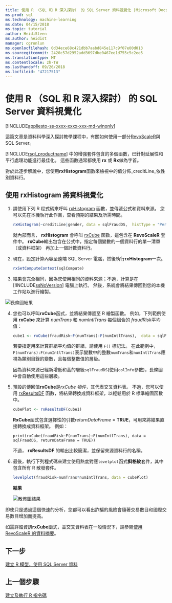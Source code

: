 ```yaml
---
title: 使用 R （SQL 和 R 深入探討） 的 SQL Server 資料視覺化 |Microsoft Docs
ms.prod: sql
ms.technology: machine-learning
ms.date: 04/15/2018
ms.topic: tutorial
author: HeidiSteen
ms.author: heidist
manager: cgronlun
ms.openlocfilehash: 0d34ece68c421dbb7aabd845e117c9f07e00d013
ms.sourcegitcommit: 2420c57d2952add3697dbe0467ee1d755c5c2ee5
ms.translationtype: MT
ms.contentlocale: zh-TW
ms.lasthandoff: 09/26/2018
ms.locfileid: "47217513"
---
```

#  <a name="visualize-sql-server-data-using-r-sql-and-r-deep-dive"></a>使用 R （SQL 和 R 深入探討） 的 SQL Server 資料視覺化
[!INCLUDE[appliesto-ss-xxxx-xxxx-xxx-md-winonly](../../includes/appliesto-ss-xxxx-xxxx-xxx-md-winonly.md)]

這篇文章是資料科學深入探討教學課程中，有關如何使用一部分[RevoScaleR](https://docs.microsoft.com/machine-learning-server/r-reference/revoscaler/revoscaler)與 SQL Server。

[!INCLUDE[rsql_productname](../../includes/rsql-productname-md.md)] 中的增強套件包含的多個函數，已針對延展性和平行處理功能進行最佳化。 這些函數通常都使用 **rx** 或 **Rx**做為字首。

對於此逐步解說中，您使用**rxHistogram**函數來檢視中的值分佈_creditLine_依性別資料行。

## <a name="visualize-data-using-rxhistogram"></a>使用 rxHistogram 將資料視覺化

1. 請使用下列 R 程式碼來呼叫 [rxHistogram](https://docs.microsoft.com/machine-learning-server/r-reference/revoscaler/rxhistogram) 函數，並傳遞公式和資料來源。 您可以先在本機執行此作業，查看預期的結果及所需時間。
  
    ```R
    rxHistogram(~creditLine|gender, data = sqlFraudDS,  histType = "Percent")
    ```
 
    就內部而言， **rxHistogram** 會呼叫 [rxCube](https://docs.microsoft.com/machine-learning-server/r-reference/revoscaler/rxcube) 函數，這包含在 **RevoScaleR** 套件中。 **rxCube**輸出包含在公式中，指定每個變數的一個資料行的單一清單 （或資料框架） 再加上一個計數資料行。
    
2. 現在，設定計算內容至遠端 SQL Server 電腦，然後執行**rxHistogram**一次。
  
    ```R
    rxSetComputeContext(sqlCompute)
    ```
 
3. 結果會完全相同，因為您使用相同的資料來源；不過，計算是在 [!INCLUDE[ssNoVersion](../../includes/ssnoversion-md.md)] 電腦上執行。  然後，系統會將結果傳回到您的本機工作站以進行繪製。
   
![長條圖結果](media/rsql-sue-histogramresults.jpg "長條圖結果")

4. 您也可以呼叫**rxCube**函式，並將結果傳遞至 R 繪製函數。  例如，下列範例使用 **rxCube** 來計算 *numTrans* 和 *numIntlTrans* 每個組合的 *fraudRisk*平均值：
  
    ```R
    cube1 <- rxCube(fraudRisk~F(numTrans):F(numIntlTrans),  data = sqlFraudDS)
    ```
  
    若要指定用來計算群組平均值的群組，請使用 `F()` 標記法。 在此範例中，`F(numTrans):F(numIntlTrans)`表示變數中的整數`numTrans`和`numIntlTrans`應視為類別目錄的變數，且每個整數值的層級。
  
    因為資料來源已經新增低和高的層級`sqlFraudDS`(使用`colInfo`參數)，長條圖中會自動使用這些層級。
  
5. 預設的傳回值**rxCube**是*rxCube 物件*，其代表交叉資料表。 不過，您可以使用 [rxResultsDF](https://docs.microsoft.com/machine-learning-server/r-reference/revoscaler/rxresultsdf) 函數，將結果轉換成資料框架，以輕鬆用於 R 標準繪圖函數中。
  
    ```R
    cubePlot <- rxResultsDF(cube1)
    ```
  
    **RxCube**函式包含選擇性的引數*returnDataFrame* = **TRUE**，可用來將結果直接轉換成資料框架。 例如：
    
    `print(rxCube(fraudRisk~F(numTrans):F(numIntlTrans), data = sqlFraudDS, returnDataFrame = TRUE))`
       
    不過， **rxResultsDF** 的輸出比較簡潔，並保留來源資料行的名稱。
  
6. 最後，執行下列程式碼來建立使用熱度對應`levelplot`函式**斜格紋**套件，其中包含所有 R 散發套件。
  
    ```R
    levelplot(fraudRisk~numTrans*numIntlTrans, data = cubePlot)
    ```
  
    **結果**
  
    ![散佈圖結果](media/rsql-sue-scatterplotresults.jpg "散佈圖結果")
  
即使只是透過這個快速的分析，您都可以看出詐騙的風險會隨著交易數目和國際交易數目增加而提高。

如需詳細資訊**rxCube**函式，並交叉資料表在一般情況下，請參閱[使用 RevoScaleR 的資料摘要](https://docs.microsoft.com/machine-learning-server/r/how-to-revoscaler-data-summaries)。

## <a name="next-step"></a>下一步

[建立 R 模型，使用 SQL Server 資料](../../advanced-analytics/tutorials/deepdive-create-models.md)

## <a name="previous-step"></a>上一個步驟

[建立及執行 R 指令碼](../../advanced-analytics/tutorials/deepdive-create-and-run-r-scripts.md)
